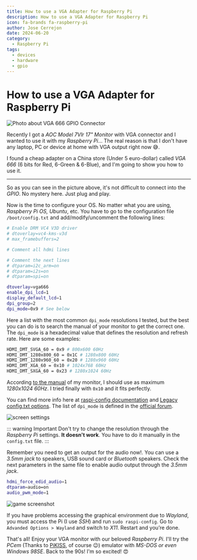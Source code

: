 ```yaml
---
title: How to use a VGA Adapter for Raspberry Pi
description: How to use a VGA Adapter for Raspberry Pi
icon: fa-brands fa-raspberry-pi
author: Jose Cerrejon
date: 2024-06-20
category:
  - Raspberry Pi
tags:
  - devices
  - hardware
  - gpio
---
```

# How to use a VGA Adapter for Raspberry Pi

![Photo about VGA 666 GPIO Connector](/images/2024/06/vga-connector_01.jpg "VGA 666 GPIO Connector")

Recently I got a *AOC Model 7Vlr 17" Monitor* with VGA connector and I wanted to use it with my *Raspberry Pi*... The real reason is that I don't have any laptop, PC or device at home with VGA output right now 😅.

I found a cheap adapter on a China store (Under 5 euro-dollar) called *VGA 666* (6 bits for Red, 6-Green & 6-Blue), and I'm going to show you how to use it.

- - -

So as you can see in the picture above, it's not difficult to connect into the *GPIO*. No mystery here. Just plug and play.

Now is the time to configure your OS. No matter what you are using, *Raspberry Pi OS, Ubuntu*, etc. You have to go to the configuration file `/boot/config.txt` and add/modify/uncomment the following lines:

```sh
# Enable DRM VC4 V3D driver
# dtoverlay=vc4-kms-v3d
# max_framebuffers=2

# Comment all hdmi lines

# Comment the next lines
# dtparam=i2c_arm=on
# dtparam=i2s=on
# dtparam=spi=on

dtoverlay=vga666
enable_dpi_lcd=1
display_default_lcd=1
dpi_group=2
dpi_mode=0x9 # See below
```

Here a list with the most common `dpi_mode` resolutions I tested, but the best you can do is to search the manual of your monitor to get the correct one. The `dpi_mode` is a hexadecimal value that defines the resolution and refresh rate. Here are some examples:

```sh
HDMI_DMT_SVGA_60 = 0x9 # 800x600 60Hz
HDMI_DMT_1280x800_60 = 0x1C # 1280x800 60Hz
HDMI_DMT_1280x960_60 = 0x20 # 1280x960 60Hz
HDMI_DMT_XGA_60 = 0x10 # 1024x768 60Hz
HDMI_DMT_SXGA_60 = 0x23 # 1280x1024 60Hz
```

According [to the manual](https://www.manualslib.com/manual/791057/Aoc-Spectrum-7vlr.html?page=16#manual) of my monitor, I should use as maximum *1280x1024 60Hz*. I tried finally with `0x10` and it fits perfectly.

You can find more info here at [raspi-config documentation](https://www.raspberrypi.org/documentation/configuration/config-txt/video.md) and [Legacy config.txt options](https://www.raspberrypi.com/documentation/computers/legacy_config_txt.html#hdmi_drive). The list of `dpi_mode` is defined in the [official forum](https://forums.raspberrypi.com/viewtopic.php?t=5851).

![screen settings](/images/2024/06/vga-connector_02.jpg "Modifying the resolution there doesn't work")

::: warning Important
Don't try to change the resolution through the *Raspberry Pi* settings. **It doesn't work**. You have to do it manually in the `config.txt` file.
:::

Remember you need to get an output for the audio now!. You can use a *3.5mm jack* to speakers, USB sound card or *Bluetooth* speakers. Check the next parameters in the same file to enable audio output through the *3.5mm jack*.

```sh
hdmi_force_edid_audio=1
dtparam=audio=on
audio_pwm_mode=1
```

![game screenshot](/images/2024/06/vga-connector_03.jpg "What game is it?")

If you have problems accessing the graphical environment due to *Wayland*, you must access the Pi (I use *SSH*) and run `sudo raspi-config`. Go to `Advanded Options > Wayland` and switch to *X11*. Restart and you’re done.

That's all! Enjoy your VGA monitor with our beloved *Raspberry Pi*. I'll try the *PCem* (Thanks to [PiKISS](https://github.com/jmcerrejon/PiKISS), of course 😉) emulator with *MS-DOS or even Windows 98SE*. Back to the 90s! I'm so excited! 😍